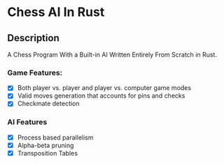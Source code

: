 # Chess AI In Rust

## Description

A Chess Program With a Built-in AI Written Entirely From Scratch in Rust. 

### Game Features:

- [x] Both player vs. player and player vs. computer game modes
- [x] Valid moves generation that accounts for pins and checks
- [x] Checkmate detection

### AI Features

- [x] Process based parallelism
- [x] Alpha-beta pruning
- [x] Transposition Tables